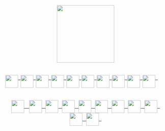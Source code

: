  <div align="center">
  <a href="https://github.com/marcopolomoreno">
  <img height="180em" src="https://github-readme-stats.vercel.app/api?username=marcopolomoreno&show_icons=true&theme=dark&include_all_commits=true&count_private=true">
  <!--<img height="180em" src="https://github-readme-stats.vercel.app/api/top-langs/?username=marcopolomoreno&layout=compact&langs_count=7&theme=dark">-->
</div>
 
 #
 
 <div style="display: flex;" align="center">
  <img align="center" height="40" src="https://cdn.jsdelivr.net/gh/devicons/devicon/icons/c/c-original.svg">&nbsp;&nbsp;
  <img align="center" height="40" src="https://upload.wikimedia.org/wikipedia/en/b/b9/Nvidia_CUDA_Logo.jpg">&nbsp;&nbsp;
  <img align="center" height="40" src="https://www.pinclipart.com/picdir/big/492-4923480_maplesim-maplesoft-logo-clipart.png">&nbsp;&nbsp;
  <img align="center" height="40" src="https://cdn.jsdelivr.net/gh/devicons/devicon/icons/javascript/javascript-original.svg">&nbsp;&nbsp;
  <img align="center" height="40" src="https://cdn.jsdelivr.net/gh/devicons/devicon/icons/html5/html5-original-wordmark.svg">&nbsp;&nbsp;
  <img align="center" height="40" src="https://cdn.jsdelivr.net/gh/devicons/devicon/icons/css3/css3-original-wordmark.svg">&nbsp;&nbsp;
  <img align="center" height="40" src="https://cdn.jsdelivr.net/gh/devicons/devicon/icons/arduino/arduino-original-wordmark.svg">&nbsp;&nbsp;
  <img align="center" height="40" src="https://cdn.jsdelivr.net/gh/devicons/devicon/icons/matlab/matlab-original.svg">&nbsp;&nbsp;
  <img align="center" height="40" src="https://upload.wikimedia.org/wikipedia/commons/b/b1/Scilab_Logo.png">&nbsp;&nbsp;
  <img align="center" height="40" src="https://upload.wikimedia.org/wikipedia/en/b/b2/Embarcadero_Delphi_10.4_Sydney_Product_Logo_and_Icon.svg">&nbsp;&nbsp;
 </div>
 
 #
 
 <div style="display: inline_block;" align="center">
  <img align="center" height="40" src="https://cdn.jsdelivr.net/gh/devicons/devicon/icons/windows8/windows8-original.svg">   &nbsp;&nbsp; 
  <img align="center" height="40" src="https://cdn.jsdelivr.net/gh/devicons/devicon/icons/android/android-original.svg">&nbsp;&nbsp;
  <img align="center" height="40" src="https://cdn.jsdelivr.net/gh/devicons/devicon/icons/apple/apple-original.svg">&nbsp;&nbsp;
  <img align="center" height="40" src="https://cdn.jsdelivr.net/gh/devicons/devicon/icons/linux/linux-original.svg">&nbsp;&nbsp;
  <img align="center" height="40" src="https://cdn.jsdelivr.net/gh/devicons/devicon/icons/visualstudio/visualstudio-plain.svg">&nbsp;&nbsp;
  <img align="center" height="40" src="https://cdn.jsdelivr.net/gh/devicons/devicon/icons/vscode/vscode-original.svg">&nbsp;&nbsp;
  <img align="center" height="40" src="https://cdn.jsdelivr.net/gh/devicons/devicon/icons/electron/electron-original.svg">&nbsp;&nbsp;
  <img align="center" height="40" src="https://cdn.jsdelivr.net/gh/devicons/devicon/icons/bootstrap/bootstrap-plain-wordmark.svg">&nbsp;&nbsp;
  <img align="center" height="40" src="https://cdn.jsdelivr.net/gh/devicons/devicon/icons/jquery/jquery-original-wordmark.svg">&nbsp;&nbsp;
  <img align="center" height="40" src="https://cdn.jsdelivr.net/gh/devicons/devicon/icons/npm/npm-original-wordmark.svg">&nbsp;&nbsp;
  <img align="center" height="40" src="https://cdn.jsdelivr.net/gh/devicons/devicon/icons/yarn/yarn-original.svg">&nbsp;&nbsp;
 </div>

 
